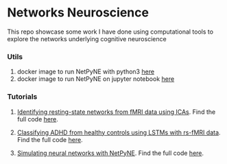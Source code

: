 # Networks Neuroscience
This repo showcase some work I have done using computational tools to explore the networks underlying cognitive neuroscience

### Utils

1. docker image to run NetPyNE with python3 [here](https://github.com/karnigili/NetworksNeuroscience/tree/master/docker/docker_python)
2. docker image to run NetPyNE on jupyter notebook [here](https://github.com/karnigili/NetworksNeuroscience/tree/master/docker/docker_jupyter)

### Tutorials 

1. [Identifying resting-state networks from fMRI data using ICAs](https://medium.com/@gili.karni/exploring-cognitive-differences-via-resting-state-networks-2112bf5291e2). Find the full code [here](https://github.com/karnigili/NetworksNeuroscience/blob/master/rs_fmri_networks_ICA.ipynb).

2. [Classifying ADHD from healthy controls using LSTMs with rs-fMRI data](https://medium.com/@gili.karni/classifying-adhd-from-healthy-controls-using-lstms-with-rs-fmri-data-300c1f3e9697). Find the full code [here](https://github.com/karnigili/NetworksNeuroscience/blob/master/rs_fmri_LSTM_classification.ipynb).


3. [Simulating neural networks with NetPyNE](https://medium.com/@gili.karni/simulating-neural-networks-with-netpyne-d1744c1f4a02). Find the full code [here](). 
  

